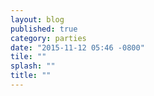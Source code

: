 ```yaml
---
layout: blog
published: true
category: parties
date: "2015-11-12 05:46 -0800"
tile: ""
splash: ""
title: ""
---
```


